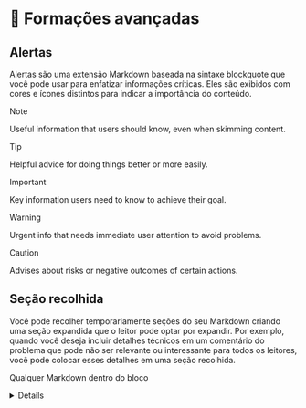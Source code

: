 # 🐙 Formações avançadas

## Alertas

Alertas são uma extensão Markdown baseada na sintaxe blockquote que você pode usar para enfatizar informações críticas. Eles são exibidos com cores e ícones distintos para indicar a importância do conteúdo.

> [!NOTE]
> Useful information that users should know, even when skimming content.

> [!TIP]
> Helpful advice for doing things better or more easily.

> [!IMPORTANT]
> Key information users need to know to achieve their goal.

> [!WARNING]
> Urgent info that needs immediate user attention to avoid problems.

> [!CAUTION]
> Advises about risks or negative outcomes of certain actions.

## Seção recolhida

Você pode recolher temporariamente seções do seu Markdown criando uma seção expandida que o leitor pode optar por expandir. Por exemplo, quando você deseja incluir detalhes técnicos em um comentário do problema que pode não ser relevante ou interessante para todos os leitores, você pode colocar esses detalhes em uma seção recolhida.

Qualquer Markdown dentro do bloco <details> estará recolhido até que o leitor clique em para expandir os detalhes.

No bloco <details>, use a marca <summary> para que os leitores saibam o que está dentro dele. O rótulo aparece à direita de .

<details>

<summary>Tips for collapsed sections</summary>

### You can add a header

You can add text within a collapsed section.

You can add an image or a code block, too.

ruby
   puts "Hello World"


</details>

## Diagramas do Mermaid

O Mermeid é uma ferramenta inspirada em Markdown que transforma texto em diagramas. Por exemplo, o Mermeid pode interpretar gráficos de fluxo, diagramas de sequência, gráficos de pizza e muito mais.

Para criar um diagrama do Mermaid, adicione a sintaxe do Mermaid dentro de um bloco de código isolado com o identificador de linguagem mermaid. 

Por exemplo, você pode criar um fluxograma especificando valores e setas.

Here is a simple flow chart:

mermaid
graph TD;
    A-->B;
    A-->C;
    B-->D;
    C-->D;


## Mapas

É possível usar a sintaxe GeoJSON ou TopoJSON para criar mapas interativos. Para criar um mapa, adicione GeoJSON ou TopoJSON em um bloco de código protegido com o identificador de sintaxe geojson ou topojson. 

geojson
{
  "type": "FeatureCollection",
  "features": [
    {
      "type": "Feature",
      "id": 1,
      "properties": {
        "ID": 0
      },
      "geometry": {
        "type": "Polygon",
        "coordinates": [
          [
            [
              -90,
              35
            ],
            [
              -90,
              30
            ],
            [
              -85,
              30
            ],
            [
              -85,
              35
            ],
            [
              -90,
              35
            ]
          ]
        ]
      }
    }
  ]
}
